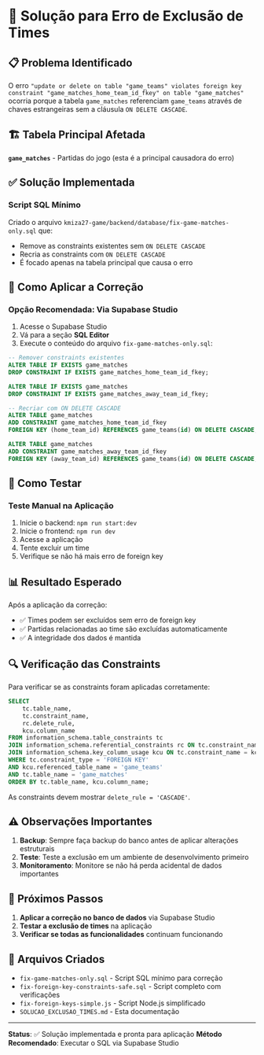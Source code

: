# 🔧 Solução para Erro de Exclusão de Times

## 📋 **Problema Identificado**

O erro `"update or delete on table "game_teams" violates foreign key constraint "game_matches_home_team_id_fkey" on table "game_matches"` ocorria porque a tabela `game_matches` referenciam `game_teams` através de chaves estrangeiras sem a cláusula `ON DELETE CASCADE`.

## 🏗️ **Tabela Principal Afetada**

**`game_matches`** - Partidas do jogo (esta é a principal causadora do erro)

## ✅ **Solução Implementada**

### **Script SQL Mínimo**
Criado o arquivo `kmiza27-game/backend/database/fix-game-matches-only.sql` que:

- Remove as constraints existentes sem `ON DELETE CASCADE`
- Recria as constraints com `ON DELETE CASCADE`
- É focado apenas na tabela principal que causa o erro

## 🔧 **Como Aplicar a Correção**

### **Opção Recomendada: Via Supabase Studio**
1. Acesse o Supabase Studio
2. Vá para a seção **SQL Editor**
3. Execute o conteúdo do arquivo `fix-game-matches-only.sql`:

```sql
-- Remover constraints existentes
ALTER TABLE IF EXISTS game_matches 
DROP CONSTRAINT IF EXISTS game_matches_home_team_id_fkey;

ALTER TABLE IF EXISTS game_matches 
DROP CONSTRAINT IF EXISTS game_matches_away_team_id_fkey;

-- Recriar com ON DELETE CASCADE
ALTER TABLE game_matches 
ADD CONSTRAINT game_matches_home_team_id_fkey 
FOREIGN KEY (home_team_id) REFERENCES game_teams(id) ON DELETE CASCADE;

ALTER TABLE game_matches 
ADD CONSTRAINT game_matches_away_team_id_fkey 
FOREIGN KEY (away_team_id) REFERENCES game_teams(id) ON DELETE CASCADE;
```

## 🧪 **Como Testar**

### **Teste Manual na Aplicação**
1. Inicie o backend: `npm run start:dev`
2. Inicie o frontend: `npm run dev`
3. Acesse a aplicação
4. Tente excluir um time
5. Verifique se não há mais erro de foreign key

## 📊 **Resultado Esperado**

Após a aplicação da correção:

- ✅ Times podem ser excluídos sem erro de foreign key
- ✅ Partidas relacionadas ao time são excluídas automaticamente
- ✅ A integridade dos dados é mantida

## 🔍 **Verificação das Constraints**

Para verificar se as constraints foram aplicadas corretamente:

```sql
SELECT 
    tc.table_name,
    tc.constraint_name,
    rc.delete_rule,
    kcu.column_name
FROM information_schema.table_constraints tc
JOIN information_schema.referential_constraints rc ON tc.constraint_name = rc.constraint_name
JOIN information_schema.key_column_usage kcu ON tc.constraint_name = kcu.constraint_name
WHERE tc.constraint_type = 'FOREIGN KEY'
AND kcu.referenced_table_name = 'game_teams'
AND tc.table_name = 'game_matches'
ORDER BY tc.table_name, kcu.column_name;
```

As constraints devem mostrar `delete_rule = 'CASCADE'`.

## ⚠️ **Observações Importantes**

1. **Backup**: Sempre faça backup do banco antes de aplicar alterações estruturais
2. **Teste**: Teste a exclusão em um ambiente de desenvolvimento primeiro
3. **Monitoramento**: Monitore se não há perda acidental de dados importantes

## 🎯 **Próximos Passos**

1. **Aplicar a correção no banco de dados** via Supabase Studio
2. **Testar a exclusão de times** na aplicação
3. **Verificar se todas as funcionalidades** continuam funcionando

## 📁 **Arquivos Criados**

- `fix-game-matches-only.sql` - Script SQL mínimo para correção
- `fix-foreign-key-constraints-safe.sql` - Script completo com verificações
- `fix-foreign-keys-simple.js` - Script Node.js simplificado
- `SOLUCAO_EXCLUSAO_TIMES.md` - Esta documentação

---

**Status**: ✅ Solução implementada e pronta para aplicação
**Método Recomendado**: Executar o SQL via Supabase Studio 